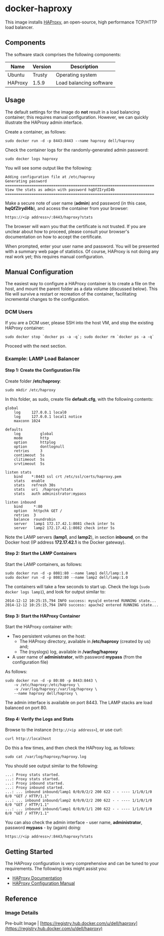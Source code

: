 # docker-haproxy
This image installs [HAProxy]( http://www.haproxy.org/), an open-source, high performance TCP/HTTP load balancer.

## Components
The software stack comprises the following components:

Name       | Version    | Description
-----------|------------|------------------------------
Ubuntu     | Trusty     | Operating system
HAProxy    | 1.5.9      | Load balancing software

## Usage
The default settings for the image do **not** result in a load balancing container; this requires manual configuration. However, we can quickly illustrate the HAProxy admin interface.

Create a container, as follows:

```no-highlight
sudo docker run -d -p 8443:8443 --name haproxy dell/haproxy
```

Check the container logs for the randomly-generated admin password:

```no-highlight
sudo docker logs haproxy
```

You will see some output like the following:

```no-highlight
Adding configuration file at /etc/haproxy
Generating password
====================================================================
View the stats as admin with password hqQfZIrydI4b
====================================================================
```

Make a secure note of user name (**admin**) and password (in this case, **hqQfZIrydI4b**), and access the container from your browser:

```no-highlight 
https://<ip address>/:8443/haproxy?stats
```

The browser will warn you that the certificate is not trusted. If you are unclear about how to proceed, please consult your browser's documentation on how to accept the certificate.

When prompted, enter your user name and password. You will be presented with a summary web page of statistics. Of course, HAProxy is not doing any real work yet; this requires manual configuration.

## Manual Configuration
The easiest way to configure a HAProxy container is to create a file on the host, and mount the parent folder as a data volume (discussed below). This file will survive a restart or recreation of the container, facilitating incremental changes to the configuration.

### DCM Users
If you are a DCM user, please SSH into the host VM, and stop the existing HAProxy container:

```no-highlight
sudo docker stop `docker ps -a -q`; sudo docker rm `docker ps -a -q`
```

Proceed with the next section.

### Example: LAMP Load Balancer

#### Step 1: Create the Configuration File
Create folder **/etc/haproxy**:

```no-highlight
sudo mkdir /etc/haproxy
```

In this folder, as sudo, create file **default.cfg**, with the following contents:

```no-highlight
global
    log     127.0.0.1 local0
    log     127.0.0.1 local1 notice
    maxconn 1024

defaults
    log         global
    mode        http
    option      httplog
    option      dontlognull
    retries     3
    contimeout  5s
    clitimeout  5s
    srvtimeout  5s

listen stats
    bind    *:8443 ssl crt /etc/ssl/certs/haproxy.pem
    stats   enable
    stats   refresh 30s
    stats   uri  /haproxy?stats
    stats   auth administrator:mypass

listen inbound
    bind     *:80
    option   httpchk GET /
    retries  3
    balance  roundrobin
    server   lamp1 172.17.42.1:8081 check inter 5s
    server   lamp2 172.17.42.1:8082 check inter 5s
```

Note the LAMP servers (**lamp1**, and **lamp2**), in section **inbound**, on the Docker host (IP address **172.17.42.1** is the Docker gateway).

#### Step 2: Start the LAMP Containers
Start the LAMP containers, as follows:

```no-highlight
sudo docker run -d -p 8081:80 --name lamp1 dell/lamp:1.0
sudo docker run -d -p 8082:80 --name lamp2 dell/lamp:1.0
```

The containers will take a few seconds to start up. Check the logs (```sudo docker logs lamp1```), and look for output similar to:

```no-highlight
2014-12-12 10:25:15,794 INFO success: mysqld entered RUNNING state...
2014-12-12 10:25:15,794 INFO success: apache2 entered RUNNING state...
```

#### Step 3: Start the HAProxy Container
Start the HAProxy container with:

* Two persistent volumes on the host:
    * The HAProxy directory, available in **/etc/haproxy** (created by us) and;
    * The (rsyslogs) log, available in **/var/log/haproxy**
* A user name of **administrator**, with password **mypass** (from the configuration file)

As follows:

```no-highlight
sudo docker run -d -p 80:80 -p 8443:8443 \
    -v /etc/haproxy:/etc/haproxy \
    -v /var/log/haproxy:/var/log/haproxy \
    --name haproxy dell/haproxy \
```

The admin interface is available on port 8443. The LAMP stacks are load balanced on port 80.

#### Step 4: Verify the Logs and Stats
Browse to the instance (```http://<ip address>```), or use curl:

```no-highlight
curl http://localhost
```

Do this a few times, and then check the HAProxy log, as follows:

```
sudo cat /var/log/haproxy/haproxy.log
```

You should see output similar to the following:

```no-highlight
...: Proxy stats started.
...: Proxy stats started.
...: Proxy inbound started.
...: Proxy inbound started.
...: ... inbound inbound/lamp1 0/0/0/2/2 200 622 - - ---- 1/1/0/1/0 0/0 "GET / HTTP/1.1"
...: ... inbound inbound/lamp2 0/0/0/2/2 200 622 - - ---- 1/1/0/1/0 0/0 "GET / HTTP/1.1"
...: ... inbound inbound/lamp1 0/0/0/1/1 200 622 - - ---- 1/1/0/1/0 0/0 "GET / HTTP/1.1"
```

You can also check the admin interface - user name, **administrator**, password **mypass** - by (again) doing:

```no-highlight 
https://<ip address>/:8443/haproxy?stats
```

## Getting Started

The HAProxy configuration is very comprehensive and can be tuned to your requirements. The following links might assist you:

* [HAProxy Documentation](http://www.haproxy.org/#docs)
* [HAProxy Configuration Manual](http://cbonte.github.io/haproxy-dconv/configuration-1.4.html)

## Reference

### Image Details
Pre-built Image   | [https://registry.hub.docker.com/u/dell/haproxy](https://registry.hub.docker.com/u/dell/haproxy) 
